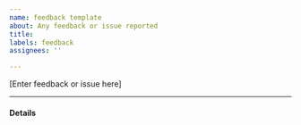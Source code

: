```yaml
---
name: feedback template
about: Any feedback or issue reported
title:
labels: feedback
assignees: ''

---
```


[Enter feedback or issue here]

---

#### Details
